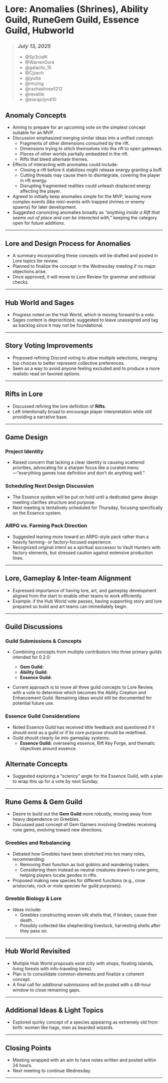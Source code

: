 # Lore: Anomalies (Shrines), Ability Guild, RuneGem Guild, Essence Guild, Hubworld 

> ### _July 13, 2025_
> - @Sp3cialK
> - @WarrenGore
> - @galactic_15
> - @Cjzech
> - @jyutta
> - @rmzing 
> - @rachaelrose1212 
> - @revatile 
> - @kiarajclyn410 

## Anomaly Concepts
- Aiming to prepare for an upcoming vote on the simplest concept suitable for an MVP.
- Discussion emphasized merging similar ideas into a unified concept:
    - Fragments of other dimensions consumed by the rift.
    - Dimensions trying to stitch themselves into the rift to open gateways.
    - Pieces of other worlds partially embedded in the rift.
    - Rifts that bleed alternate themes.
- Effects of interacting with anomalies could include:
    - Closing a rift before it stabilizes might release energy granting a buff.
    - Cutting threads may cause them to disintegrate, covering the player in rift energy.
    - Disrupting fragmented realities could unleash displaced energy affecting the player.
- Agreed to initially keep anomalies simple for the MVP, leaving more complex events (like mini-events with trapped shrines or enemy spawns) for later development.
- Suggested canonizing anomalies broadly as *“anything inside a Rift that seems out of place and can be interacted with,”* keeping the category open for future additions.

---

## Lore and Design Process for Anomalies
- A summary incorporating these concepts will be drafted and posted in Lore topics for review.
- Planned to finalize the concept in the Wednesday meeting if no major objections arise.
- Once approved, it will move to Lore Review for grammar and editorial checks.

---

## Hub World and Sages
- Progress noted on the Hub World, which is moving forward to a vote.
- Sages content is deprioritized; suggested to leave unassigned and tag as backlog since it may not be foundational.

---

## Story Voting Improvements
- Proposed refining Discord voting to allow multiple selections, merging top choices to better represent collective preferences.
- Seen as a way to avoid anyone feeling excluded and to produce a more realistic read on favored options.

---

## Rifts in Lore
- Discussed refining the lore definition of **Rifts**.
- Left intentionally broad to encourage player interpretation while still providing a narrative base.

---

## Game Design

### Project Identity
- Raised concern that lacking a clear identity is causing scattered priorities, advocating for a sharper focus like a curated menu—“everything games lose definition and don’t do anything well.”

### Scheduling Next Design Discussion
- The Essence system will be put on hold until a dedicated game design meeting clarifies structure and purpose.
- Next meeting is tentatively scheduled for Thursday, focusing specifically on the Essence system.

### ARPG vs. Farming Pack Direction
- Suggested leaning more toward an ARPG-style pack rather than a heavily farming- or factory-focused experience.
- Recognized original intent as a spiritual successor to Vault Hunters with factory elements, but stressed caution against extensive production lines.

---

## Lore, Gameplay & Inter-team Alignment
- Expressed importance of having lore, art, and gameplay development aligned from the start to enable other teams to work efficiently.
- Example: if the Hub World vote passes, having supporting story and lore prepared so build and art teams can immediately begin.

---

## Guild Discussions
### Guild Submissions & Concepts
- Combining concepts from multiple contributors into three primary guilds intended for 0.2.0:
    - **Gem Guild:** 
    - **Ability Guild:** 
    - **Essence Guild:** 

- Current approach is to move all three guild concepts to Lore Review, with a vote to determine which becomes the Ability Creation and Enhancement Guild. Remaining ideas would still be documented for potential future use.

### Essence Guild Considerations
- Noted Essence Guild has received little feedback and questioned if it should exist as a guild or if its core purpose should be redefined.
- Guild should clearly tie into gameplay systems:
    - **Essence Guild:** overseeing essence, Rift Key Forge, and thematic objectives around essence.

## Alternate Concepts
- Suggested exploring a “sciency” angle for the Essence Guild, with a plan to wrap this up for a vote by next Sunday.

---

## Rune Gems & Gem Guild
- Desire to build out the **Gem Guild** more robustly, moving away from heavy dependence on Greebles.
- Discussed past concept of Gem Garners involving Greebles receiving rune gems, evolving toward new directions.

### Greebles and Rebalancing
- Debated how Greebles have been stretched into too many roles, recommending:
    - Removing their function as loot goblins and wandering traders.
    - Considering them instead as neutral creatures drawn to rune gems, helping players locate geodes in rifts.
- Proposed making new species for different functions (e.g., crow aristocrats, rock or mole species for guild purposes).

### Greeble Biology & Lore
- Ideas include:
    - Greebles constructing woven silk shells that, if broken, cause their death.
    - Possibly collected like shepherding livestock, harvesting shells after they pass on.

---

## Hub World Revisited
- Multiple Hub World proposals exist (city with shops, floating islands, living forests with info-traveling trees).
- Plan is to consolidate common elements and finalize a coherent concept.
- A final call for additional submissions will be posted with a 48-hour window to close remaining gaps.

---

## Additional Ideas & Light Topics
- Explored quirky concept of a species appearing as extremely old from birth: women like hags, men as bearded wizards.
---

## Closing Points
- Meeting wrapped with an aim to have notes written and posted within 24 hours.
- Next meeting to continue Wednesday.

---
